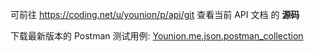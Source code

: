 可前往 https://coding.net/u/younion/p/api/git 查看当前 API 文档 的 **源码**

下载最新版本的 Postman 测试用例: [Younion.me.json.postman_collection](ref/Younion.me.json.postman_collection)
